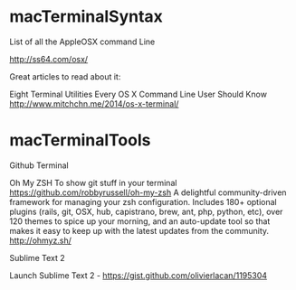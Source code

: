 # macTerminalSyntax

List of all the AppleOSX command Line

http://ss64.com/osx/

Great articles to read about it:

Eight Terminal Utilities Every OS X Command Line User Should Know
http://www.mitchchn.me/2014/os-x-terminal/

# macTerminalTools

Github Terminal

Oh My ZSH
To show git stuff in your terminal
https://github.com/robbyrussell/oh-my-zsh
A delightful community-driven framework for managing your zsh configuration. Includes 180+ optional plugins (rails, git, OSX, hub, capistrano, brew, ant, php, python, etc), over 120 themes to spice up your morning, and an auto-update tool so that makes it easy to keep up with the latest updates from the community. http://ohmyz.sh/


Sublime Text 2

Launch Sublime Text 2 - https://gist.github.com/olivierlacan/1195304


